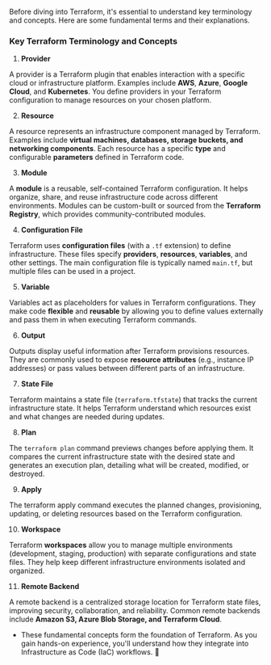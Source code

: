 Before diving into Terraform, it's essential to understand key terminology and concepts. Here are some fundamental terms and their explanations.

### Key Terraform Terminology and Concepts
1. **Provider**

A provider is a Terraform plugin that enables interaction with a specific cloud or infrastructure platform. Examples include **AWS**, **Azure**, **Google Cloud**, and **Kubernetes**.
You define providers in your Terraform configuration to manage resources on your chosen platform.

2. **Resource**

A resource represents an infrastructure component managed by Terraform. Examples include **virtual machines, databases, storage buckets, and networking components**.
Each resource has a specific **type** and configurable **parameters** defined in Terraform code.

3. **Module**

A **module** is a reusable, self-contained Terraform configuration. It helps organize, share, and reuse infrastructure code across different environments.
Modules can be custom-built or sourced from the **Terraform Registry**, which provides community-contributed modules.

4. **Configuration File**

Terraform uses **configuration files** (with a `.tf` extension) to define infrastructure. These files specify **providers**, **resources**, **variables**, and other settings.
The main configuration file is typically named `main.tf`, but multiple files can be used in a project.

5. **Variable**

Variables act as placeholders for values in Terraform configurations. They make code **flexible** and **reusable** by allowing you to define values externally and pass them in when executing Terraform commands.

6. **Output**

Outputs display useful information after Terraform provisions resources. They are commonly used to expose **resource attributes** (e.g., instance IP addresses) or pass values between different parts of an infrastructure.

7. **State File**

Terraform maintains a state file (`terraform.tfstate`) that tracks the current infrastructure state. It helps Terraform understand which resources exist and what changes are needed during updates.

8. **Plan**

The `terraform plan` command previews changes before applying them. It compares the current infrastructure state with the desired state and generates an execution plan, detailing what will be created, modified, or destroyed.

9. **Apply**

The terraform apply command executes the planned changes, provisioning, updating, or deleting resources based on the Terraform configuration.

10. **Workspace**

Terraform **workspaces** allow you to manage multiple environments (development, staging, production) with separate configurations and state files. They help keep different infrastructure environments isolated and organized.

11. **Remote Backend**

A remote backend is a centralized storage location for Terraform state files, improving security, collaboration, and reliability. Common remote backends include **Amazon S3, Azure Blob Storage, and Terraform Cloud**.

- These fundamental concepts form the foundation of Terraform. As you gain hands-on experience, you'll understand how they integrate into Infrastructure as Code (IaC) workflows. 🚀
